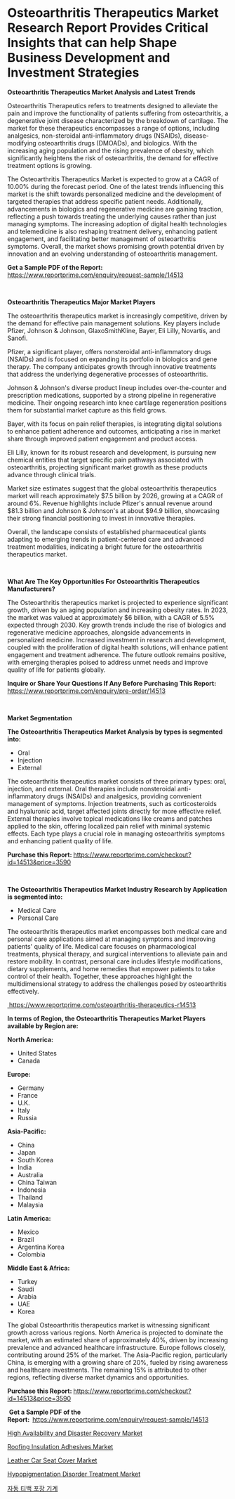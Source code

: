 <p><h1>Osteoarthritis Therapeutics Market Research Report Provides Critical Insights that can help Shape Business Development and Investment Strategies</h1></p><p><strong>Osteoarthritis Therapeutics Market Analysis and Latest Trends</strong></p>
<p><p>Osteoarthritis Therapeutics refers to treatments designed to alleviate the pain and improve the functionality of patients suffering from osteoarthritis, a degenerative joint disease characterized by the breakdown of cartilage. The market for these therapeutics encompasses a range of options, including analgesics, non-steroidal anti-inflammatory drugs (NSAIDs), disease-modifying osteoarthritis drugs (DMOADs), and biologics. With the increasing aging population and the rising prevalence of obesity, which significantly heightens the risk of osteoarthritis, the demand for effective treatment options is growing.</p><p>The Osteoarthritis Therapeutics Market is expected to grow at a CAGR of 10.00% during the forecast period. One of the latest trends influencing this market is the shift towards personalized medicine and the development of targeted therapies that address specific patient needs. Additionally, advancements in biologics and regenerative medicine are gaining traction, reflecting a push towards treating the underlying causes rather than just managing symptoms. The increasing adoption of digital health technologies and telemedicine is also reshaping treatment delivery, enhancing patient engagement, and facilitating better management of osteoarthritis symptoms. Overall, the market shows promising growth potential driven by innovation and an evolving understanding of osteoarthritis management.</p></p>
<p><strong>Get a Sample PDF of the Report:&nbsp;</strong> <a href="https://www.reportprime.com/enquiry/request-sample/14513">https://www.reportprime.com/enquiry/request-sample/14513</a></p>
<p>&nbsp;</p>
<p><strong>Osteoarthritis Therapeutics Major Market Players</strong></p>
<p><p>The osteoarthritis therapeutics market is increasingly competitive, driven by the demand for effective pain management solutions. Key players include Pfizer, Johnson & Johnson, GlaxoSmithKline, Bayer, Eli Lilly, Novartis, and Sanofi. </p><p>Pfizer, a significant player, offers nonsteroidal anti-inflammatory drugs (NSAIDs) and is focused on expanding its portfolio in biologics and gene therapy. The company anticipates growth through innovative treatments that address the underlying degenerative processes of osteoarthritis.</p><p>Johnson & Johnson's diverse product lineup includes over-the-counter and prescription medications, supported by a strong pipeline in regenerative medicine. Their ongoing research into knee cartilage regeneration positions them for substantial market capture as this field grows.</p><p>Bayer, with its focus on pain relief therapies, is integrating digital solutions to enhance patient adherence and outcomes, anticipating a rise in market share through improved patient engagement and product access.</p><p>Eli Lilly, known for its robust research and development, is pursuing new chemical entities that target specific pain pathways associated with osteoarthritis, projecting significant market growth as these products advance through clinical trials.</p><p>Market size estimates suggest that the global osteoarthritis therapeutics market will reach approximately $7.5 billion by 2026, growing at a CAGR of around 6%. Revenue highlights include Pfizer's annual revenue around $81.3 billion and Johnson & Johnson's at about $94.9 billion, showcasing their strong financial positioning to invest in innovative therapies.</p><p>Overall, the landscape consists of established pharmaceutical giants adapting to emerging trends in patient-centered care and advanced treatment modalities, indicating a bright future for the osteoarthritis therapeutics market.</p></p>
<p>&nbsp;</p>
<p><strong>What Are The Key Opportunities For Osteoarthritis Therapeutics Manufacturers?</strong></p>
<p><p>The Osteoarthritis therapeutics market is projected to experience significant growth, driven by an aging population and increasing obesity rates. In 2023, the market was valued at approximately $6 billion, with a CAGR of 5.5% expected through 2030. Key growth trends include the rise of biologics and regenerative medicine approaches, alongside advancements in personalized medicine. Increased investment in research and development, coupled with the proliferation of digital health solutions, will enhance patient engagement and treatment adherence. The future outlook remains positive, with emerging therapies poised to address unmet needs and improve quality of life for patients globally.</p></p>
<p><strong>Inquire or Share Your Questions If Any Before Purchasing This Report:</strong> <a href="https://www.reportprime.com/enquiry/pre-order/14513">https://www.reportprime.com/enquiry/pre-order/14513</a></p>
<p>&nbsp;</p>
<p><strong>Market Segmentation</strong></p>
<p><strong>The Osteoarthritis Therapeutics Market Analysis by types is segmented into:</strong></p>
<p><ul><li>Oral</li><li>Injection</li><li>External</li></ul></p>
<p><p>The osteoarthritis therapeutics market consists of three primary types: oral, injection, and external. Oral therapies include nonsteroidal anti-inflammatory drugs (NSAIDs) and analgesics, providing convenient management of symptoms. Injection treatments, such as corticosteroids and hyaluronic acid, target affected joints directly for more effective relief. External therapies involve topical medications like creams and patches applied to the skin, offering localized pain relief with minimal systemic effects. Each type plays a crucial role in managing osteoarthritis symptoms and enhancing patient quality of life.</p></p>
<p><strong>Purchase this Report:&nbsp;</strong><a href="https://www.reportprime.com/checkout?id=14513&price=3590">https://www.reportprime.com/checkout?id=14513&price=3590</a></p>
<p>&nbsp;</p>
<p><strong>The Osteoarthritis Therapeutics Market Industry Research by Application is segmented into:</strong></p>
<p><ul><li>Medical Care</li><li>Personal Care</li></ul></p>
<p><p>The osteoarthritis therapeutics market encompasses both medical care and personal care applications aimed at managing symptoms and improving patients' quality of life. Medical care focuses on pharmacological treatments, physical therapy, and surgical interventions to alleviate pain and restore mobility. In contrast, personal care includes lifestyle modifications, dietary supplements, and home remedies that empower patients to take control of their health. Together, these approaches highlight the multidimensional strategy to address the challenges posed by osteoarthritis effectively.</p></p>
<p><a href="https://www.reportprime.com/osteoarthritis-therapeutics-r14513">&nbsp;https://www.reportprime.com/osteoarthritis-therapeutics-r14513</a></p>
<p><strong>In terms of Region, the Osteoarthritis Therapeutics Market Players available by Region are:</strong></p>
<p>
    <p> <strong> North America: </strong>
        <ul>
            <li>United States</li>
            <li>Canada</li>
        </ul>
        </p> 
    <p> <strong> Europe: </strong>
        <ul>
            <li>Germany</li>
            <li>France</li>
            <li>U.K.</li>
            <li>Italy</li>
            <li>Russia</li>
        </ul>
        </p> 
    <p> <strong> Asia-Pacific: </strong>
        <ul>
            <li>China</li>
            <li>Japan</li>
            <li>South Korea</li>
            <li>India</li>
            <li>Australia</li>
            <li>China Taiwan</li>
            <li>Indonesia</li>
            <li>Thailand</li>
            <li>Malaysia</li>
        </ul>
        </p> 
    <p> <strong> Latin America: </strong>
        <ul>
            <li>Mexico</li>
            <li>Brazil</li>
            <li>Argentina Korea</li>
            <li>Colombia</li>
        </ul>
        </p> 
    <p> <strong> Middle East & Africa: </strong>
        <ul>
            <li>Turkey</li>
            <li>Saudi</li>
            <li>Arabia</li>
            <li>UAE</li>
            <li>Korea</li>
        </ul>
    </p>
    </p>
<p><p>The global Osteoarthritis therapeutics market is witnessing significant growth across various regions. North America is projected to dominate the market, with an estimated share of approximately 40%, driven by increasing prevalence and advanced healthcare infrastructure. Europe follows closely, contributing around 25% of the market. The Asia-Pacific region, particularly China, is emerging with a growing share of 20%, fueled by rising awareness and healthcare investments. The remaining 15% is attributed to other regions, reflecting diverse market dynamics and opportunities.</p></p>
<p><strong>Purchase this Report: </strong><a href="https://www.reportprime.com/checkout?id=14513&price=3590">https://www.reportprime.com/checkout?id=14513&price=3590</a></p>
<p>&nbsp;<strong>Get a Sample PDF of the Report:&nbsp;&nbsp;</strong><a href="https://www.reportprime.com/enquiry/request-sample/14513">https://www.reportprime.com/enquiry/request-sample/14513</a></p>
<p><strong></strong></p>
<p><p><a href="https://www.linkedin.com/pulse/unlocking-growth-potential-market-strategic-analysis-high-availability-3bx9c?trackingId=RRiBAXwPTReuFtz8qL4TZg%3D%3D">High Availability and Disaster Recovery Market</a></p><p><a href="https://medium.com/@max.sanderson5645/the-roofing-insulation-adhesives-market-insights-report-offers-an-in-depth-and-thorough-analysis-13f71de12bfc">Roofing Insulation Adhesives Market</a></p><p><a href="https://issuu.com/reportprime-2/docs/leather-car-seat-cover-market-size-_ec06f705be165b">Leather Car Seat Cover Market</a></p><p><a href="https://github.com/BryceTownsendr/Market-Research-Report-List-6/blob/main/hypopigmentation-disorder-treatment-market.md">Hypopigmentation Disorder Treatment Market</a></p><p><a href="https://medium.com/@terrellmend76/automatic-tea-bag-packaging-machines-market-%EC%9D%98-%EA%B8%80%EB%A1%9C%EB%B2%8C-%EC%8B%9C%EC%9E%A5-%EA%B0%9C%EC%9A%94%EB%8A%94-%EC%A0%84-%EC%84%B8%EA%B3%84-%EB%B0%8F-%EC%A3%BC%EC%9A%94-%EC%8B%9C%EC%9E%A5%EC%9D%98-%EC%82%B0%EC%97%85%EC%97%90-%EC%98%81%ED%96%A5%EC%9D%84-%EB%AF%B8%EC%B9%98%EB%8A%94-%EC%A3%BC%EC%9A%94-%ED%8A%B8%EB%A0%8C%EB%93%9C%EC%97%90-%EB%8C%80%ED%95%9C-%EB%8F%85%ED%8A%B9%ED%95%9C-810d5195f8ea">자동 티백 포장 기계</a></p></p>